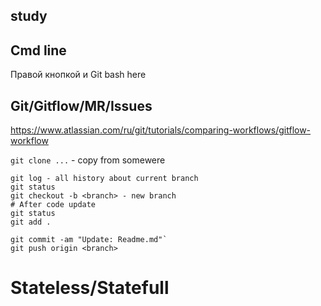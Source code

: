 ## study

## Cmd line
Правой кнопкой и Git bash here

## Git/Gitflow/MR/Issues
https://www.atlassian.com/ru/git/tutorials/comparing-workflows/gitflow-workflow

`git clone ...` - copy from somewere

```
git log - all history about current branch 
git status
git checkout -b <branch> - new branch
# After code update
git status
git add .
```

```
git commit -am "Update: Readme.md"`
git push origin <branch>
```

# Stateless/Statefull
